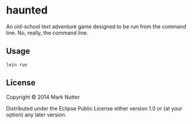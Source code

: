 # haunted

An old-school text adventure game designed to be run from the command line. No, really, the command line.

## Usage

    lein run

## License

Copyright © 2014 Mark Nutter

Distributed under the Eclipse Public License either version 1.0 or (at
your option) any later version.
